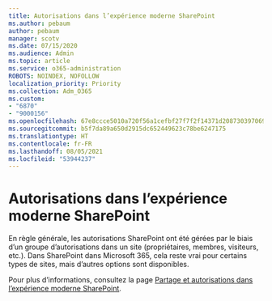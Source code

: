 ```yaml
---
title: Autorisations dans l’expérience moderne SharePoint
ms.author: pebaum
author: pebaum
manager: scotv
ms.date: 07/15/2020
ms.audience: Admin
ms.topic: article
ms.service: o365-administration
ROBOTS: NOINDEX, NOFOLLOW
localization_priority: Priority
ms.collection: Adm_O365
ms.custom:
- "6870"
- "9000156"
ms.openlocfilehash: 67e8ccce5010a720f56a1cefbf27f7f2f14371d2087303970698c8c519c48459
ms.sourcegitcommit: b5f7da89a650d2915dc652449623c78be6247175
ms.translationtype: HT
ms.contentlocale: fr-FR
ms.lasthandoff: 08/05/2021
ms.locfileid: "53944237"
---
```

# <a name="permissions-in-the-sharepoint-modern-experience"></a>Autorisations dans l’expérience moderne SharePoint

En règle générale, les autorisations SharePoint ont été gérées par le biais d’un groupe d’autorisations dans un site (propriétaires, membres, visiteurs, etc.). Dans SharePoint dans Microsoft 365, cela reste vrai pour certains types de sites, mais d’autres options sont disponibles.  

Pour plus d’informations, consultez la page [Partage et autorisations dans l’expérience moderne SharePoint](https://docs.microsoft.com/sharepoint/modern-experience-sharing-permissions).
